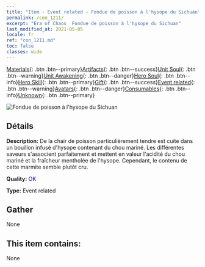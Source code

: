 ```yaml
---
title: "Item - Event related - Fondue de poisson à l'hysope du Sichuan"
permalink: /con_1211/
excerpt: "Era of Chaos  Fondue de poisson à l'hysope du Sichuan"
last_modified_at: 2021-05-05
locale: fr
ref: "con_1211.md"
toc: false
classes: wide
---
```

 [Materials](/ItemsFR/){: .btn .btn--primary}[Artifacts](/ItemsFR/Artifacts/){: .btn .btn--success}[Unit Soul](/ItemsFR/UnitSoul/){: .btn .btn--warning}[Unit Awakening](/ItemsFR/UnitAwakening/){: .btn .btn--danger}[Hero Soul](/ItemsFR/HeroSoul/){: .btn .btn--info}[Hero Skill](/ItemsFR/HeroSkill/){: .btn .btn--primary}[Gift](/ItemsFR/Gift/){: .btn .btn--success}[Event related](/ItemsFR/Events/){: .btn .btn--warning}[Avatars](/ItemsFR/Avatars/){: .btn .btn--danger}[Consumables](/ItemsFR/Consumables/){: .btn .btn--info}[Unknown](/ItemsFR/Unknown/){: .btn .btn--primary}

 ![Fondue de poisson à l'hysope du Sichuan](/images/t/i_81521331.png)

## Détails
 **Description:** De la chair de poisson particulièrement tendre est cuite dans un bouillon infusé d'hysope contenant du chou mariné. Les différentes saveurs s'associent parfaitement et mettent en valeur l'acidité du chou mariné et la fraîcheur mentholée de l'hysope. Cependant, le contenu de cette marmite semble plutôt cru.

 **Quality:** <span style="color: #0000CD">OK</span>

 **Type:** Event related

## Gather

  None

## This item contains:

  None

